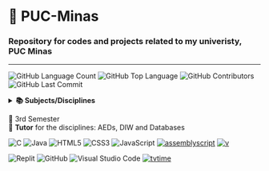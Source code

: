 # 📌 PUC-Minas
### Repository for codes and projects related to my univeristy, PUC Minas
-----------
<img alt="GitHub Language Count" src="https://img.shields.io/github/languages/count/bpsoraggi/PUC-Minas" /> <img alt="GitHub Top Language" src="https://img.shields.io/github/languages/top/bpsoraggi/PUC-Minas" /> <img alt="GitHub Contributors" src="https://img.shields.io/github/contributors/bpsoraggi/PUC-Minas" /> <img alt="GitHub Last Commit" src="https://img.shields.io/github/last-commit/bpsoraggi/PUC-Minas" /> <img alt="" src="https://img.shields.io/github/repo-size/bpsoraggi/PUC-Minas" />

<details>
<summary><b>📚 Subjects/Disciplines</b></summary>

- Algorithms and Data Structures (AEDs)
- Web Interface Development (DIW)
- Interdisciplinary Projects (TI)
- Computer Architecture (AC)

</details>

📍 3rd Semester<br>
📎 **Tutor** for the disciplines: AEDs, DIW and Databases

![C](https://img.shields.io/badge/c-%2300599C.svg?style=for-the-badge&logo=c&logoColor=white) ![Java](https://img.shields.io/badge/java-%23ED8B00.svg?style=for-the-badge&logo=openjdk&logoColor=white) ![HTML5](https://img.shields.io/badge/html5-%23E34F26.svg?style=for-the-badge&logo=html5&logoColor=white) ![CSS3](https://img.shields.io/badge/css3-%231572B6.svg?style=for-the-badge&logo=css3&logoColor=white) ![JavaScript](https://img.shields.io/badge/javascript-%23323330.svg?style=for-the-badge&logo=javascript&logoColor=%23F7DF1E)  <a href='https://github.com/shivamkapasia0' target="_blank"><img alt='assemblyscript' src='https://img.shields.io/badge/Assembly-100000?style=for-the-badge&logo=assemblyscript&logoColor=white&labelColor=007aac&color=007aac'/></a> <a href='https://github.com/shivamkapasia0' target="_blank"><img alt='v' src='https://img.shields.io/badge/Verilog-100000?style=for-the-badge&logo=v&logoColor=white&labelColor=5D87BF&color=5D87BF'/></a> 
 
![Replit](https://img.shields.io/badge/Replit-DD1200?style=for-the-badge&logo=Replit&logoColor=white)  ![GitHub](https://img.shields.io/badge/github-%23121011.svg?style=for-the-badge&logo=github&logoColor=white) ![Visual Studio Code](https://img.shields.io/badge/Visual%20Studio%20Code-0078d7.svg?style=for-the-badge&logo=visual-studio-code&logoColor=white) <a href='https://github.com/shivamkapasia0' target="_blank"><img alt='tvtime' src='https://img.shields.io/badge/Nand2tetris-100000?style=for-the-badge&logo=tvtime&logoColor=white&labelColor=FF5C0A&color=FF5C0A'/></a>
